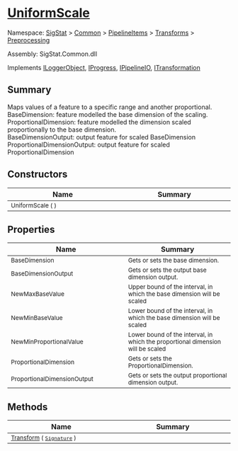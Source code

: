 # [UniformScale](./UniformScale.md)

Namespace: [SigStat]() > [Common](./../../../README.md) > [PipelineItems]() > [Transforms]() > [Preprocessing](./README.md)

Assembly: SigStat.Common.dll

Implements [ILoggerObject](./../../../ILoggerObject.md), [IProgress](./../../../Helpers/IProgress.md), [IPipelineIO](./../../../Pipeline/IPipelineIO.md), [ITransformation](./../../../ITransformation.md)

## Summary
Maps values of a feature to a specific range and another proportional.  <br>BaseDimension: feature modelled the base dimension of the scaling. <br>ProportionalDimension: feature modelled the dimension scaled proportionally to the base dimension. <br>BaseDimensionOutput: output feature for scaled BaseDimension<br>ProportionalDimensionOutput: output feature for scaled ProportionalDimension

## Constructors

| Name<img width=450> | Summary<img width=450> | 
| --- | --- | 
| <sub>UniformScale (  )</sub>| <sub></sub>| <br>


## Properties

| Name<img width=450> | Summary<img width=450> | 
| --- | --- | 
| <sub>BaseDimension</sub>| <sub>Gets or sets the base dimension.</sub>| <br>
| <sub>BaseDimensionOutput</sub>| <sub>Gets or sets the output base dimension output.</sub>| <br>
| <sub>NewMaxBaseValue</sub>| <sub>Upper bound of the interval, in which the base dimension will be scaled</sub>| <br>
| <sub>NewMinBaseValue</sub>| <sub>Lower bound of the interval, in which the base dimension will be scaled</sub>| <br>
| <sub>NewMinProportionalValue</sub>| <sub>Lower bound of the interval, in which the proportional dimension will be scaled</sub>| <br>
| <sub>ProportionalDimension</sub>| <sub>Gets or sets the ProportionalDimension.</sub>| <br>
| <sub>ProportionalDimensionOutput</sub>| <sub>Gets or sets the output proportional dimension output.</sub>| <br>


## Methods

| Name<img width=450> | Summary<img width=450> | 
| --- | --- | 
| <sub>[Transform](./Methods/UniformScale-100663886.md) ( [`Signature`](./../../../Signature.md) )</sub>| <sub></sub>| <br>


